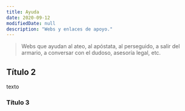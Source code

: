```yaml
---
title: Ayuda 
date: 2020-09-12
modifiedDate: null
description: "Webs y enlaces de apoyo."
---
```


> Webs que ayudan al ateo, al apóstata, al perseguido, a salir del armario, a conversar con el dudoso, asesoría legal, etc.


## Título 2

texto

### Título 3


